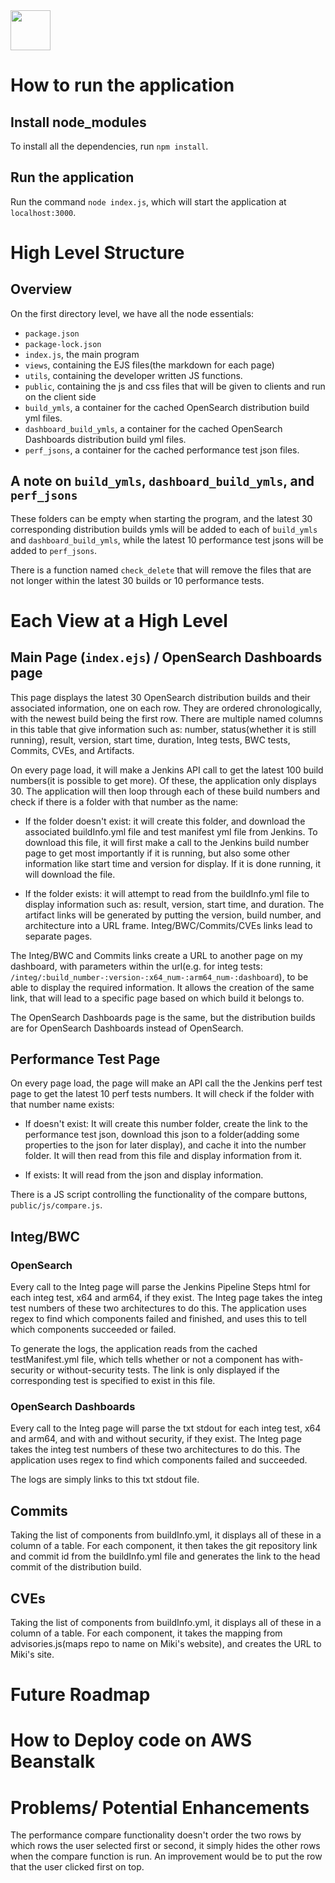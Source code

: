 <img src="https://opensearch.org/assets/img/opensearch-logo-themed.svg" height="64px">

# How to run the application

## Install node_modules

To install all the dependencies, run `npm install`.

## Run the application

Run the command `node index.js`, which will start the application at `localhost:3000`.

# High Level Structure

## Overview

On the first directory level, we have all the node essentials: 

- `package.json`
- `package-lock.json`
- `index.js`, the main program
- `views`, containing the EJS files(the markdown for each page)
- `utils`, containing the developer written JS functions.
- `public`, containing the js and css files that will be given to clients and run on the client side
- `build_ymls`, a container for the cached OpenSearch distribution build yml files.
- `dashboard_build_ymls`, a container for the cached OpenSearch Dashboards distribution build yml files.
- `perf_jsons`, a container for the cached performance test json files.

## A note on `build_ymls`, `dashboard_build_ymls`, and `perf_jsons`

These folders can be empty when starting the program, and the latest 30 corresponding distribution builds ymls will be added to each of `build_ymls` and `dashboard_build_ymls`, while the latest 10 performance test jsons will be added to `perf_jsons`.

There is a function named `check_delete` that will remove the files that are not longer within the latest 30 builds or 10 performance tests.

# Each View at a High Level

## Main Page (`index.ejs`) / OpenSearch Dashboards page

This page displays the latest 30 OpenSearch distribution builds and their associated information, one on each row. They are ordered chronologically, with the newest build being the first row. There are multiple named columns in this table that give information such as: number, status(whether it is still running), result, version, start time, duration, Integ tests, BWC tests, Commits, CVEs, and Artifacts.

On every page load, it will make a Jenkins API call to get the latest 100 build numbers(it is possible to get more). Of these, the application only displays 30. The application will then loop through each of these build numbers and check if there is a folder with that number as the name: 

- If the folder doesn't exist: it will create this folder, and download the associated buildInfo.yml file and test manifest yml file from Jenkins. To download this file, it will first make a call to the Jenkins build number page to get most importantly if it is running, but also some other information like start time and version for display. If it is done running, it will download the file. 

- If the folder exists: it will attempt to read from the buildInfo.yml file to display information such as: result, version, start time, and duration. The artifact links will be generated by putting the version, build number, and architecture into a URL frame. Integ/BWC/Commits/CVEs links lead to separate pages.

The Integ/BWC and Commits links create a URL to another page on my dashboard, with parameters within the url(e.g. for integ tests: `/integ/:build_number-:version-:x64_num-:arm64_num-:dashboard`), to be able to display the required information. It allows the creation of the same link, that will lead to a specific page based on which build it belongs to.

The OpenSearch Dashboards page is the same, but the distribution builds are for OpenSearch Dashboards instead of OpenSearch.

## Performance Test Page

On every page load, the page will make an API call the the Jenkins perf test page to get the latest 10 perf tests numbers. It will check if the folder with that number name exists:

- If doesn't exist: It will create this number folder, create the link to the performance test json, download this json to a folder(adding some properties to the json for later display), and cache it into the number folder. It will then read from this file and display information from it.

- If exists: It will read from the json and display information.

There is a JS script controlling the functionality of the compare buttons, `public/js/compare.js`.



## Integ/BWC

### OpenSearch

Every call to the Integ page will parse the Jenkins Pipeline Steps html for each integ test, x64 and arm64, if they exist. The Integ page takes the integ test numbers of these two architectures to do this. The application uses regex to find which components failed and finished, and uses this to tell which components succeeded or failed.

To generate the logs, the application reads from the cached testManifest.yml file, which tells whether or not a component has with-security or without-security tests. The link is only displayed if the corresponding test is specified to exist in this file.

### OpenSearch Dashboards

Every call to the Integ page will parse the txt stdout for each integ test, x64 and arm64, and with and without security, if they exist. The Integ page takes the integ test numbers of these two architectures to do this. The application uses regex to find which components failed and succeeded.

The logs are simply links to this txt stdout file.

## Commits

Taking the list of components from buildInfo.yml, it displays all of these in a column of a table. For each component, it then takes the git repository link and commit id from the buildInfo.yml file and generates the link to the head commit of the distribution build.

## CVEs

Taking the list of components from buildInfo.yml, it displays all of these in a column of a table. For each component, it takes the mapping from advisories.js(maps repo to name on Miki's website), and creates the URL to Miki's site.

# Future Roadmap

# How to Deploy code on AWS Beanstalk

# Problems/ Potential Enhancements

The performance compare functionality doesn't order the two rows by which rows the user selected first or second, it simply hides the other rows when the compare function is run. An improvement would be to put the row that the user clicked first on top.


